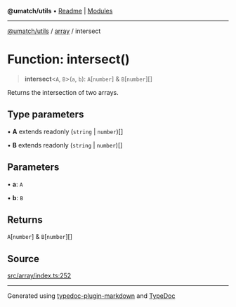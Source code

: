 **@umatch/utils** • [Readme](../../index.md) \| [Modules](../../modules.md)

***

[@umatch/utils](../../modules.md) / [array](../index.md) / intersect

# Function: intersect()

> **intersect**\<`A`, `B`\>(`a`, `b`): `A`\[`number`\] & `B`\[`number`\][]

Returns the intersection of two arrays.

## Type parameters

• **A** extends readonly (`string` \| `number`)[]

• **B** extends readonly (`string` \| `number`)[]

## Parameters

• **a**: `A`

• **b**: `B`

## Returns

`A`\[`number`\] & `B`\[`number`\][]

## Source

[src/array/index.ts:252](https://github.com/umatch-oficial/utils/blob/1813ff9/src/array/index.ts#L252)

***

Generated using [typedoc-plugin-markdown](https://www.npmjs.com/package/typedoc-plugin-markdown) and [TypeDoc](https://typedoc.org/)
